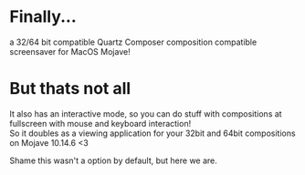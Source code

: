 # Finally... 
a 32/64 bit compatible Quartz Composer composition compatible screensaver for MacOS Mojave!

# But thats not all
It also has an interactive mode, so you can do stuff with compositions at fullscreen with mouse and keyboard interaction! <br>
So it doubles as a viewing application for your 32bit and 64bit compositions on Mojave 10.14.6 <3

Shame this wasn't a option by default, but here we are.
